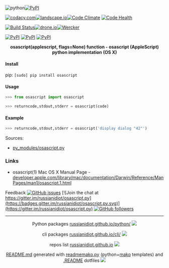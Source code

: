 ![python](https://img.shields.io/badge/language-python-blue.svg)[![PyPI](https://img.shields.io/pypi/pyversions/osascript.svg)](https://pypi.python.org/pypi/osascript)

[![codacy.com](https://img.shields.io/codacy/3e30e0c2134544ddb7a70848b19f43de.svg)](https://www.codacy.com/app/russianidiot-github/osascript-py/dashboard)[![landscape.io](https://landscape.io/github/russianidiot/osascript.py/master/landscape.svg?style=flat)](https://landscape.io/github/russianidiot/osascript.py/master)[![Code Climate](https://img.shields.io/codeclimate/github/russianidiot/osascript.py.svg)](https://codeclimate.com/github/russianidiot/osascript.py)
[![Code Health](https://scrutinizer-ci.com/g/russianidiot/osascript.py/badges/quality-score.png?b=master)](https://scrutinizer-ci.com/g/russianidiot/osascript.py)

[![Build Status](https://travis-ci.org/russianidiot/osascript.py.svg?branch=master)](https://travis-ci.org/russianidiot/osascript.py)[![drone.io](https://drone.io/github.com/russianidiot/osascript.py/status.png)](https://drone.io/github.com/russianidiot/osascript.py)[![Wercker](https://img.shields.io/wercker/ci/russianidiot/osascript.py.svg)](https://app.wercker.com/#applications/None/)

[![PyPI](https://img.shields.io/pypi/v/osascript.svg)](https://pypi.python.org/pypi/osascript)
[![PyPI](https://img.shields.io/pypi/dm/osascript.svg)](https://pypi.python.org/pypi/osascript)
[![PyPI](https://img.shields.io/pypi/dd/osascript.svg)](https://pypi.python.org/pypi/osascript)

<p align="center">
	<b>osascript(applescript, flags=None) function - osascript (AppleScript) python implementation (OS X)</b>
</p>

#### Install

pip: 
`[sudo] pip install osascript`

#### Usage

```python
>>> from osascript import osascript

>>> returncode,stdout,stderr = osascript(code)

```

#### Example

```python
>>> returncode,stdout,stderr = osascript('display dialog "42"')

```

Sources:
*	[py_modules/osascript.py](https://github.com/russianidiot/osascript.py/blob/master/py_modules/osascript.py)

### Links

*	osascript(1) Mac OS X Manual Page - [developer.apple.com/library/mac/documentation/Darwin/Reference/ManPages/man1/osascript.1.html](https://developer.apple.com/library/mac/documentation/Darwin/Reference/ManPages/man1/osascript.1.html)

Feedback
[![GitHub issues](https://img.shields.io/github/issues/russianidiot/osascript.py.svg)](https://github.com/russianidiot/osascript.py/issues)
[![Join the chat at https://gitter.im/russianidiot/osascript.py](https://badges.gitter.im/russianidiot/osascript.py.svg)](https://gitter.im/russianidiot/osascript.py)
[![GitHub followers](https://img.shields.io/github/followers/russianidiot.svg?style=social&label=Follow)](https://github.com/russianidiot)

* * *

<p align="center">
	Python packages <a href="http://russianidiot.github.io/python/">russianidiot.github.io/python/</a>
	<img src="http://russianidiot.github.io/images/python/16.png" />
</p>
<p align="center">
	cli packages <a href="http://russianidiot.github.io/python/">russianidiot.github.io/cli/</a>
<img src="http://russianidiot.github.io/images/cli/16.png" />
</p>

<p align="center">
	repos list <a href="http://russianidiot.github.io/">russianidiot.github.io</a> <img src="http://russianidiot.github.io/images/star/16.png" />
</p>

<p align="center">
	<a href="https://raw.githubusercontent.com/russianidiot/osascript.py/master/README.md">README.md</a> generated with <a href="https://github.com/russianidiot/readme-mako.py">readmemako.py</a> (python+<a href="http://www.makotemplates.org/">mako</a> templates) and <a href="https://github.com/russianidiot-dotfiles/.README">.README</a> dotfiles 
<img src="http://russianidiot.github.io/images/book/16.png">
</p>
